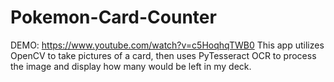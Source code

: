 # Pokemon-Card-Counter
DEMO: https://www.youtube.com/watch?v=c5HoqhqTWB0
This app utilizes OpenCV to take pictures of a card, then uses PyTesseract OCR to process the image and display how many would be left in my deck. 

